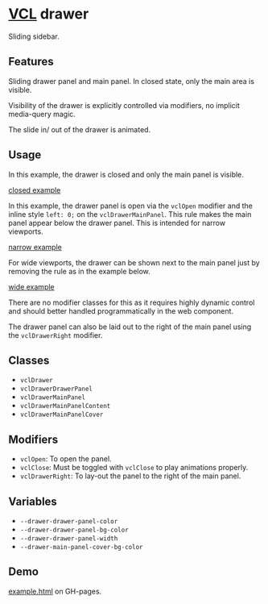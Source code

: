 # [VCL](https://github.com/vcl/vcl/doc) drawer

Sliding sidebar.

## Features

Sliding drawer panel and main panel. In closed state,
only the main area is visible.

Visibility of the drawer is explicitly controlled via modifiers, no
implicit media-query magic.

The slide in/ out of the drawer is animated.

## Usage

In this example, the drawer is closed and only the main panel is visible.

[closed example](/demo/example-closed.html)

In this example, the drawer panel is open via the `vclOpen` modifier
and the inline style `left: 0;` on the `vclDrawerMainPanel`.
This rule makes the main panel appear below the drawer panel.
This is intended for narrow viewports.

[narrow example](/demo/example-narrow.html)

For wide viewports, the drawer can be shown next to the main panel just
by removing the rule as in the example below.

[wide example](/demo/example-wide.html)

There are no modifier classes for this as it requires highly dynamic control
and should better handled programmatically  in the web component.

The drawer panel can also be laid out to the right of the main panel
using the `vclDrawerRight` modifier.

## Classes

- `vclDrawer`
- `vclDrawerDrawerPanel`
- `vclDrawerMainPanel`
- `vclDrawerMainPanelContent`
- `vclDrawerMainPanelCover`

## Modifiers

- `vclOpen`: To open the panel.
- `vclClose`: Must be toggled with `vclClose` to play animations properly.
- `vclDrawerRight`: To lay-out the panel to the right of the main panel.

## Variables

- `--drawer-drawer-panel-color`
- `--drawer-drawer-panel-bg-color`
- `--drawer-drawer-panel-width`
- `--drawer-main-panel-cover-bg-color`

## Demo

[example.html](/demo/example.html) on GH-pages.

